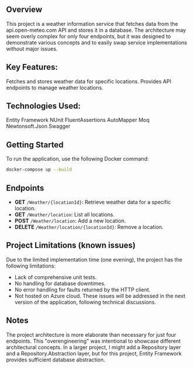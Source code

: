 ## Overview
This project is a weather information service that fetches data from the api.open-meteo.com API and stores it in a database. The architecture may seem overly complex for only four endpoints, but it was designed to demonstrate various concepts and to easily swap service implementations without major issues.

## Key Features:
Fetches and stores weather data for specific locations.
Provides API endpoints to manage weather locations.
## Technologies Used:
Entity Framework
NUnit
FluentAssertions
AutoMapper
Moq
Newtonsoft.Json
Swagger
## Getting Started
To run the application, use the following Docker command:
```bash
docker-compose up --build
```
## Endpoints
- **GET** `/Weather/{locationId}`: Retrieve weather data for a specific location.
- **GET** `/Weather/location`: List all locations.
- **POST** `/Weather/location`: Add a new location.
- **DELETE** `/Weather/location/{locationId}`: Remove a location.
## Project Limitations (known issues)
Due to the limited implementation time (one evening), the project has the following limitations:

- Lack of comprehensive unit tests.
- No handling for database downtimes.
- No error handling for faults returned by the HTTP client.
- Not hosted on Azure cloud.
These issues will be addressed in the next version of the application, following technical discussions.

## Notes
The project architecture is more elaborate than necessary for just four endpoints. This "overengineering" was intentional to showcase different architectural concepts. In a larger project, I might add a Repository layer and a Repository.Abstraction layer, but for this project, Entity Framework provides sufficient database abstraction.
